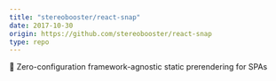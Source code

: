 ```yaml
---
title: "stereobooster/react-snap"
date: 2017-10-30
origin: https://github.com/stereobooster/react-snap
type: repo
---
```


👻 Zero-configuration framework-agnostic static prerendering for SPAs